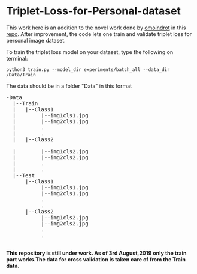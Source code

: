 # Triplet-Loss-for-Personal-dataset

This work here is an addition to the novel work done by [omoindrot](https://github.com/omoindrot) in this [repo](https://github.com/omoindrot/tensorflow-triplet-loss). After improvement, the code lets one train and validate triplet loss for personal image dataset.

To train the triplet loss model on your dataset, type the following on terminal: <br  />
```
python3 train.py --model_dir experiments/batch_all --data_dir /Data/Train
```


The data should be in a folder "Data" in this format

<pre>
-Data
  |--Train
  |   |--Class1
  |        |--img1cls1.jpg
  |        |--img2cls1.jpg
  |        .
  |        .
  |   |--Class2<br />
  |        |--img1cls2.jpg
  |        |--img2cls2.jpg
  |        .
  |        .
  |--Test
      |--Class1
           |--img1cls1.jpg
           |--img2cls1.jpg
           .
           .
      |--Class2
           |--img1cls2.jpg
           |--img2cls2.jpg
           .
           .
             
</pre>

**This repository is still under work. As of 3rd August,2019 only the train part works.The data for cross validation is taken care of from the Train data.**
